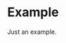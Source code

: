 
<!-- README.md is generated from README.Rmd. Please edit that file -->

# Example

<!-- badges: start -->
<!-- badges: end -->

Just an example.
